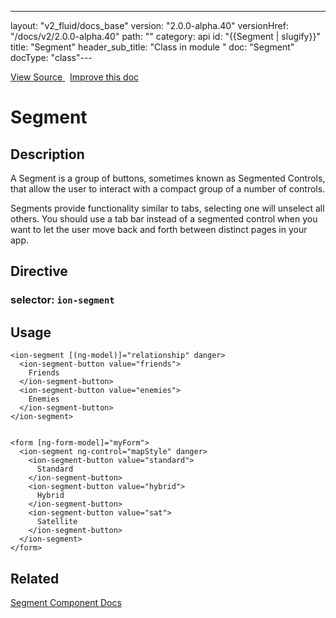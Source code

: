 ---
layout: "v2_fluid/docs_base"
version: "2.0.0-alpha.40"
versionHref: "/docs/v2/2.0.0-alpha.40"
path: ""
category: api
id: "{{Segment | slugify}}"
title: "Segment"
header_sub_title: "Class in module "
doc: "Segment"
docType: "class"---




<div class="improve-docs">
  <a href='http://github.com/driftyco/ionic2/tree/master/ionic/components/segment/segment.ts#L3'>
    View Source
  </a>
  &nbsp;
  <a href='http://github.com/driftyco/ionic2/edit/master/ionic/components/segment/segment.ts#L3'>
    Improve this doc
  </a>

</div>




<h1 class="api-title">


Segment






</h1>






<h2>Description</h2>

<p>A Segment is a group of buttons, sometimes known as Segmented Controls, that allow the user to interact with a compact group of a number of controls.</p>
<p>Segments provide functionality similar to tabs, selecting one will unselect all others. You should use a tab bar instead of a segmented control when you want to let the user move back and forth between distinct pages in your app.</p>


<h2>Directive</h2>
<h3>selector: <code>ion-segment</code></h3>

<h2>Usage</h2>

<pre><code class="lang-html">&lt;ion-segment [(ng-model)]=&quot;relationship&quot; danger&gt;
  &lt;ion-segment-button value=&quot;friends&quot;&gt;
    Friends
  &lt;/ion-segment-button&gt;
  &lt;ion-segment-button value=&quot;enemies&quot;&gt;
    Enemies
  &lt;/ion-segment-button&gt;
&lt;/ion-segment&gt;


&lt;form [ng-form-model]=&quot;myForm&quot;&gt;
  &lt;ion-segment ng-control=&quot;mapStyle&quot; danger&gt;
    &lt;ion-segment-button value=&quot;standard&quot;&gt;
      Standard
    &lt;/ion-segment-button&gt;
    &lt;ion-segment-button value=&quot;hybrid&quot;&gt;
      Hybrid
    &lt;/ion-segment-button&gt;
    &lt;ion-segment-button value=&quot;sat&quot;&gt;
      Satellite
    &lt;/ion-segment-button&gt;
  &lt;/ion-segment&gt;
&lt;/form&gt;
</code></pre>







<h2>Related</h2>

<a href='/docs/v2/components#segment'>Segment Component Docs</a><!-- end content block -->


<!-- end body block -->

